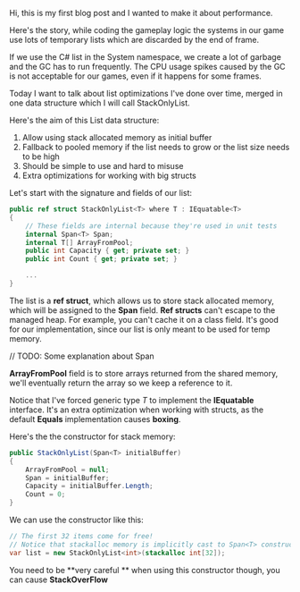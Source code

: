 Hi, this is my first blog post and I wanted to make it about performance.

Here's the story, while coding the gameplay logic the systems in our game use lots of temporary lists which are discarded by the end of frame. 

If we use the C# list in the System namespace, we create a lot of garbage and the GC has to run frequently. The CPU usage spikes caused by the GC is not acceptable for our games, even if it happens for some frames.

Today I want to talk about list optimizations I've done over time, merged in one data structure which I will call StackOnlyList. 

Here's the aim of this List data structure:

1. Allow using stack allocated memory as initial buffer
2. Fallback to pooled memory if the list needs to grow or the list size needs to be high
3. Should be simple to use and hard to misuse
4. Extra optimizations for working with big structs



Let's start with the signature and fields of our list:

```csharp
public ref struct StackOnlyList<T> where T : IEquatable<T>
{
    // These fields are internal because they're used in unit tests
    internal Span<T> Span;
    internal T[] ArrayFromPool;
    public int Capacity { get; private set; }
    public int Count { get; private set; }

    ...
}
```

The list is a **ref struct**, which allows us to store stack allocated memory, which will be assigned to the **Span** field. **Ref structs** can't escape to the managed heap. For example, you can't cache it on a class field. It's good for our implementation, since our list is only meant to be used for temp memory.

// TODO: Some explanation about Span

**ArrayFromPool** field is to store arrays returned from the shared memory, we'll eventually return the array so we keep a reference to it.

Notice that I've forced generic type *T* to implement the **IEquatable** interface. It's an extra optimization when working with structs, as the default **Equals** implementation causes **boxing**.

Here's the the constructor for stack memory:

```csharp
public StackOnlyList(Span<T> initialBuffer)
{
    ArrayFromPool = null;
    Span = initialBuffer;
    Capacity = initialBuffer.Length;
    Count = 0;
}
```

We can use the constructor like this:

```csharp
// The first 32 items come for free!
// Notice that stackalloc memory is implicitly cast to Span<T> constructor parameter
var list = new StackOnlyList<int>(stackalloc int[32]);
```

You need to be **very careful ** when using this constructor though, you can cause **StackOverFlow** 
